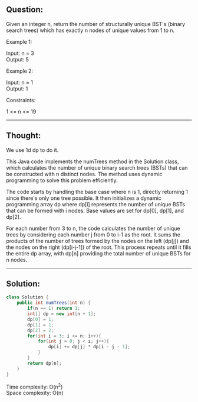 ## Question:

Given an integer n, return the number of structurally unique BST's (binary search trees) which has exactly n nodes of unique values from 1 to n.  

Example 1:  

Input: n = 3  
Output: 5  

Example 2:  

Input: n = 1  
Output: 1  
 
Constraints:  

1 <= n <= 19  

---
## Thought:
We use 1d dp to do it.

This Java code implements the numTrees method in the Solution class, which calculates the number of unique binary search trees (BSTs) that can be constructed with n distinct nodes. The method uses dynamic programming to solve this problem efficiently.   

The code starts by handling the base case where n is 1, directly returning 1 since there's only one tree possible. It then initializes a dynamic programming array dp where dp[i] represents the number of unique BSTs that can be formed with i nodes. Base values are set for dp[0], dp[1], and dp[2].  

For each number from 3 to n, the code calculates the number of unique trees by considering each number j from 0 to i-1 as the root. It sums the products of the number of trees formed by the nodes on the left (dp[j]) and the nodes on the right (dp[i-j-1]) of the root. This process repeats until it fills the entire dp array, with dp[n] providing the total number of unique BSTs for n nodes.  

---
## Solution:
```Java
class Solution {
    public int numTrees(int n) {
        if(n == 1) return 1;
        int[] dp = new int[n + 1];
        dp[0] = 1;
        dp[1] = 1;
        dp[2] = 2;
        for(int i = 3; i <= n; i++){
            for(int j = 0; j < i; j++){
                dp[i] += dp[j] * dp[i - j - 1];
            }
        }
        return dp[n];
    }
}
```
Time complexity: O(n<sup>2</sup>)  
Space complexity: O(n)
